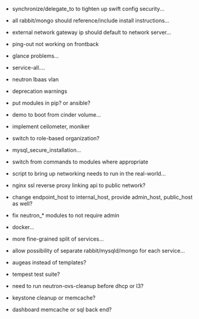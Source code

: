 * synchronize/delegate_to to tighten up swift config security...
* all rabbit/mongo should reference/include install instructions...
* external network gateway ip should default to network server...
* ping-out not working on frontback
* glance problems...
* service-all....
* neutron lbaas vlan
* deprecation warnings
* put modules in pip? or ansible?
* demo to boot from cinder volume...
* implement ceilometer, moniker
* switch to role-based organization?
* mysql_secure_installation...
* switch from commands to modules where appropriate
* script to bring up networking needs to run in the real-world...
* nginx ssl reverse proxy linking api to public network?
* change endpoint_host to internal_host, provide admin_host, public_host as well?
* fix neutron_* modules to not require admin

* docker...

* more fine-grained split of services...
* allow possibility of separate rabbit/mysqld/mongo for each service...
* augeas instead of templates?
* tempest test suite?

* need to run neutron-ovs-cleanup before dhcp or l3?
* keystone cleanup or memcache?
* dashboard memcache or sql back end?
